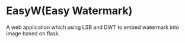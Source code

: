 # EasyW(Easy Watermark)
A web application which using LSB and DWT to embed watermark into image based on flask.
